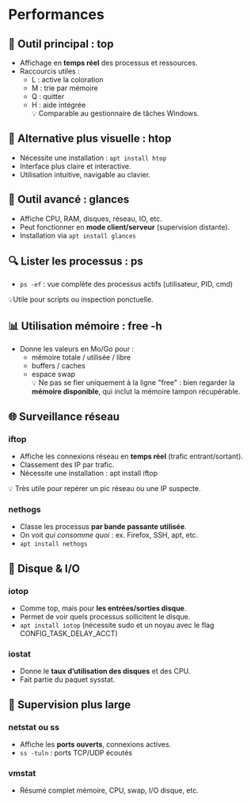 # Performances

## **🧠 Outil principal : top**

- Affichage en **temps réel** des processus et ressources.
- Raccourcis utiles :
  - L : active la coloration
  - M : trie par mémoire
  - Q : quitter
  - H : aide intégrée  
    💡 Comparable au gestionnaire de tâches Windows.



## **🎨 Alternative plus visuelle : htop**

- Nécessite une installation : `apt install htop`
- Interface plus claire et interactive.
- Utilisation intuitive, navigable au clavier.



## **🧠 Outil avancé : glances**

- Affiche CPU, RAM, disques, réseau, IO, etc.
- Peut fonctionner en **mode client/serveur** (supervision distante).
- Installation via `apt install glances`



## **🔍 Lister les processus : ps**

- `ps -ef` : vue complète des processus actifs (utilisateur, PID, cmd)

💡Utile pour scripts ou inspection ponctuelle.



## **📊 Utilisation mémoire : free -h**

- Donne les valeurs en Mo/Go pour :
  - mémoire totale / utilisée / libre
  - buffers / caches
  - espace swap  
    💡 Ne pas se fier uniquement à la ligne "free" : bien regarder la **mémoire disponible**, qui inclut la mémoire tampon récupérable.


## 🌐 Surveillance réseau
### iftop

- Affiche les connexions réseau en **temps réel** (trafic entrant/sortant).
- Classement des IP par trafic.
- Nécessite une installation : apt install iftop

💡 Très utile pour repérer un pic réseau ou une IP suspecte.

### **nethogs**

- Classe les processus **par bande passante utilisée**.
- On voit *qui consomme quoi* : ex. Firefox, SSH, apt, etc.
- `apt install nethogs`

## **💾 Disque & I/O**

### **iotop**

- Comme top, mais pour **les entrées/sorties disque**.
- Permet de voir quels processus sollicitent le disque.
- `apt install iotop` (nécessite sudo et un noyau avec le flag CONFIG_TASK_DELAY_ACCT)

### **iostat**

- Donne le **taux d’utilisation des disques** et des CPU.
- Fait partie du paquet sysstat.



## **🔧 Supervision plus large**

### **netstat ou ss**

- Affiche les **ports ouverts**, connexions actives.
- `ss -tuln` : ports TCP/UDP écoutés

### **vmstat**

- Résumé complet mémoire, CPU, swap, I/O disque, etc.

